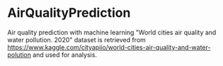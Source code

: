 # AirQualityPrediction
Air quality prediction with machine learning
"World cities air quality and water pollution. 2020" dataset is retrieved from https://www.kaggle.com/cityapiio/world-cities-air-quality-and-water-polution and used for analysis.
